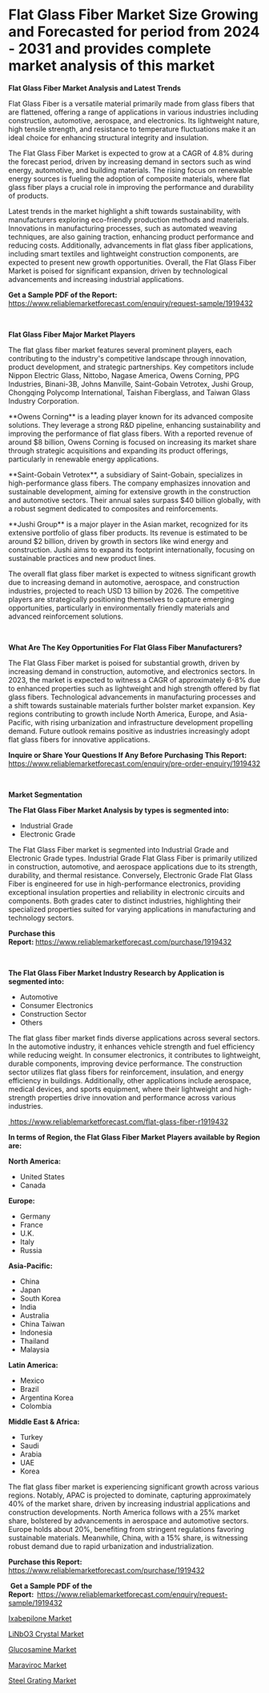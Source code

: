 <p><h1>Flat Glass Fiber Market Size Growing and Forecasted for period from 2024 - 2031 and provides complete market analysis of this market</h1></p><p><strong>Flat Glass Fiber Market Analysis and Latest Trends</strong></p>
<p><p>Flat Glass Fiber is a versatile material primarily made from glass fibers that are flattened, offering a range of applications in various industries including construction, automotive, aerospace, and electronics. Its lightweight nature, high tensile strength, and resistance to temperature fluctuations make it an ideal choice for enhancing structural integrity and insulation.</p><p>The Flat Glass Fiber Market is expected to grow at a CAGR of 4.8% during the forecast period, driven by increasing demand in sectors such as wind energy, automotive, and building materials. The rising focus on renewable energy sources is fueling the adoption of composite materials, where flat glass fiber plays a crucial role in improving the performance and durability of products.</p><p>Latest trends in the market highlight a shift towards sustainability, with manufacturers exploring eco-friendly production methods and materials. Innovations in manufacturing processes, such as automated weaving techniques, are also gaining traction, enhancing product performance and reducing costs. Additionally, advancements in flat glass fiber applications, including smart textiles and lightweight construction components, are expected to present new growth opportunities. Overall, the Flat Glass Fiber Market is poised for significant expansion, driven by technological advancements and increasing industrial applications.</p></p>
<p><strong>Get a Sample PDF of the Report:&nbsp;</strong> <a href="https://www.reliablemarketforecast.com/enquiry/request-sample/1919432?utm_campaign=1130&utm_medium=2&utm_source=Github&utm_content=ia&utm_term=14112024&utm_id=flat-glass-fiber">https://www.reliablemarketforecast.com/enquiry/request-sample/1919432</a></p>
<p>&nbsp;</p>
<p><strong>Flat Glass Fiber Major Market Players</strong></p>
<p><p>The flat glass fiber market features several prominent players, each contributing to the industry's competitive landscape through innovation, product development, and strategic partnerships. Key competitors include Nippon Electric Glass, Nittobo, Nagase America, Owens Corning, PPG Industries, Binani-3B, Johns Manville, Saint-Gobain Vetrotex, Jushi Group, Chongqing Polycomp International, Taishan Fiberglass, and Taiwan Glass Industry Corporation.</p><p>**Owens Corning** is a leading player known for its advanced composite solutions. They leverage a strong R&D pipeline, enhancing sustainability and improving the performance of flat glass fibers. With a reported revenue of around $8 billion, Owens Corning is focused on increasing its market share through strategic acquisitions and expanding its product offerings, particularly in renewable energy applications.</p><p>**Saint-Gobain Vetrotex**, a subsidiary of Saint-Gobain, specializes in high-performance glass fibers. The company emphasizes innovation and sustainable development, aiming for extensive growth in the construction and automotive sectors. Their annual sales surpass $40 billion globally, with a robust segment dedicated to composites and reinforcements.</p><p>**Jushi Group** is a major player in the Asian market, recognized for its extensive portfolio of glass fiber products. Its revenue is estimated to be around $2 billion, driven by growth in sectors like wind energy and construction. Jushi aims to expand its footprint internationally, focusing on sustainable practices and new product lines.</p><p>The overall flat glass fiber market is expected to witness significant growth due to increasing demand in automotive, aerospace, and construction industries, projected to reach USD 13 billion by 2026. The competitive players are strategically positioning themselves to capture emerging opportunities, particularly in environmentally friendly materials and advanced reinforcement solutions.</p></p>
<p>&nbsp;</p>
<p><strong>What Are The Key Opportunities For Flat Glass Fiber Manufacturers?</strong></p>
<p><p>The Flat Glass Fiber market is poised for substantial growth, driven by increasing demand in construction, automotive, and electronics sectors. In 2023, the market is expected to witness a CAGR of approximately 6-8% due to enhanced properties such as lightweight and high strength offered by flat glass fibers. Technological advancements in manufacturing processes and a shift towards sustainable materials further bolster market expansion. Key regions contributing to growth include North America, Europe, and Asia-Pacific, with rising urbanization and infrastructure development propelling demand. Future outlook remains positive as industries increasingly adopt flat glass fibers for innovative applications.</p></p>
<p><strong>Inquire or Share Your Questions If Any Before Purchasing This Report:</strong> <a href="https://www.reliablemarketforecast.com/enquiry/pre-order-enquiry/1919432?utm_campaign=1130&utm_medium=2&utm_source=Github&utm_content=ia&utm_term=14112024&utm_id=flat-glass-fiber">https://www.reliablemarketforecast.com/enquiry/pre-order-enquiry/1919432</a></p>
<p>&nbsp;</p>
<p><strong>Market Segmentation</strong></p>
<p><strong>The Flat Glass Fiber Market Analysis by types is segmented into:</strong></p>
<p><ul><li>Industrial Grade</li><li>Electronic Grade</li></ul></p>
<p><p>The Flat Glass Fiber market is segmented into Industrial Grade and Electronic Grade types. Industrial Grade Flat Glass Fiber is primarily utilized in construction, automotive, and aerospace applications due to its strength, durability, and thermal resistance. Conversely, Electronic Grade Flat Glass Fiber is engineered for use in high-performance electronics, providing exceptional insulation properties and reliability in electronic circuits and components. Both grades cater to distinct industries, highlighting their specialized properties suited for varying applications in manufacturing and technology sectors.</p></p>
<p><strong>Purchase this Report:&nbsp;</strong><a href="https://www.reliablemarketforecast.com/purchase/1919432?utm_campaign=1130&utm_medium=2&utm_source=Github&utm_content=ia&utm_term=14112024&utm_id=flat-glass-fiber">https://www.reliablemarketforecast.com/purchase/1919432</a></p>
<p>&nbsp;</p>
<p><strong>The Flat Glass Fiber Market Industry Research by Application is segmented into:</strong></p>
<p><ul><li>Automotive</li><li>Consumer Electronics</li><li>Construction Sector</li><li>Others</li></ul></p>
<p><p>The flat glass fiber market finds diverse applications across several sectors. In the automotive industry, it enhances vehicle strength and fuel efficiency while reducing weight. In consumer electronics, it contributes to lightweight, durable components, improving device performance. The construction sector utilizes flat glass fibers for reinforcement, insulation, and energy efficiency in buildings. Additionally, other applications include aerospace, medical devices, and sports equipment, where their lightweight and high-strength properties drive innovation and performance across various industries.</p></p>
<p><a href="https://www.reliablemarketforecast.com/flat-glass-fiber-r1919432?utm_campaign=1130&utm_medium=2&utm_source=Github&utm_content=ia&utm_term=14112024&utm_id=flat-glass-fiber">&nbsp;https://www.reliablemarketforecast.com/flat-glass-fiber-r1919432</a></p>
<p><strong>In terms of Region, the Flat Glass Fiber Market Players available by Region are:</strong></p>
<p>
    <p> <strong> North America: </strong>
        <ul>
            <li>United States</li>
            <li>Canada</li>
        </ul>
        </p> 
    <p> <strong> Europe: </strong>
        <ul>
            <li>Germany</li>
            <li>France</li>
            <li>U.K.</li>
            <li>Italy</li>
            <li>Russia</li>
        </ul>
        </p> 
    <p> <strong> Asia-Pacific: </strong>
        <ul>
            <li>China</li>
            <li>Japan</li>
            <li>South Korea</li>
            <li>India</li>
            <li>Australia</li>
            <li>China Taiwan</li>
            <li>Indonesia</li>
            <li>Thailand</li>
            <li>Malaysia</li>
        </ul>
        </p> 
    <p> <strong> Latin America: </strong>
        <ul>
            <li>Mexico</li>
            <li>Brazil</li>
            <li>Argentina Korea</li>
            <li>Colombia</li>
        </ul>
        </p> 
    <p> <strong> Middle East & Africa: </strong>
        <ul>
            <li>Turkey</li>
            <li>Saudi</li>
            <li>Arabia</li>
            <li>UAE</li>
            <li>Korea</li>
        </ul>
    </p>
    </p>
<p><p>The flat glass fiber market is experiencing significant growth across various regions. Notably, APAC is projected to dominate, capturing approximately 40% of the market share, driven by increasing industrial applications and construction developments. North America follows with a 25% market share, bolstered by advancements in aerospace and automotive sectors. Europe holds about 20%, benefiting from stringent regulations favoring sustainable materials. Meanwhile, China, with a 15% share, is witnessing robust demand due to rapid urbanization and industrialization.</p></p>
<p><strong>Purchase this Report: </strong><a href="https://www.reliablemarketforecast.com/purchase/1919432?utm_campaign=1130&utm_medium=2&utm_source=Github&utm_content=ia&utm_term=14112024&utm_id=flat-glass-fiber">https://www.reliablemarketforecast.com/purchase/1919432</a></p>
<p>&nbsp;<strong>Get a Sample PDF of the Report:&nbsp;&nbsp;</strong><a href="https://www.reliablemarketforecast.com/enquiry/request-sample/1919432?utm_campaign=1130&utm_medium=2&utm_source=Github&utm_content=ia&utm_term=14112024&utm_id=flat-glass-fiber">https://www.reliablemarketforecast.com/enquiry/request-sample/1919432</a></p>
<p><strong></strong></p>
<p><p><a href="https://issuu.com/reportprime-2/docs/ixabepilone-market-size-2030.pptx_af444c0387c965?utm_campaign=1130&utm_medium=2&utm_source=Github&utm_content=ia&utm_term=14112024&utm_id=flat-glass-fiber">Ixabepilone Market</a></p><p><a href="https://www.linkedin.com/pulse/linbo3-crystal-market-forecasts-trends-impact-analysis-x8zhe?utm_campaign=1130&utm_medium=2&utm_source=Github&utm_content=ia&utm_term=14112024&utm_id=flat-glass-fiber">LiNbO3 Crystal Market</a></p><p><a href="https://www.linkedin.com/pulse/insights-glucosamine-industry-market-financial-status-size-osoac?utm_campaign=1130&utm_medium=2&utm_source=Github&utm_content=ia&utm_term=14112024&utm_id=flat-glass-fiber">Glucosamine Market</a></p><p><a href="https://issuu.com/reportprime-2/docs/maraviroc-market-size-2030.pptx_2bc27db4edc98e?utm_campaign=1130&utm_medium=2&utm_source=Github&utm_content=ia&utm_term=14112024&utm_id=flat-glass-fiber">Maraviroc Market</a></p><p><a href="https://www.linkedin.com/pulse/steel-grating-industry-sector-market-dynamics-future-scenarios-4oqcc?utm_campaign=1130&utm_medium=2&utm_source=Github&utm_content=ia&utm_term=14112024&utm_id=flat-glass-fiber">Steel Grating Market</a></p></p>